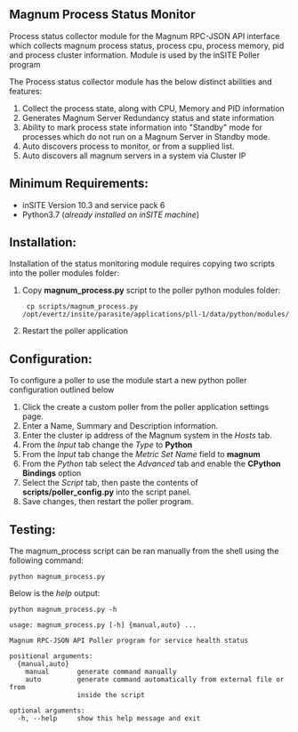 ## Magnum Process Status Monitor

Process status collector module for the Magnum RPC-JSON API interface which collects magnum process status, process cpu, process memory, pid and process cluster information.  Module is used by the inSITE Poller program

The Process status collector module has the below distinct abilities and features:

1. Collect the process state, along with CPU, Memory and PID information
2. Generates Magnum Server Redundancy status and state information
3. Ability to mark process state information into "Standby" mode for processes which do not run on a Magnum Server in Standby mode.
4. Auto discovers process to monitor, or from a supplied list.
5. Auto discovers all magnum servers in a system via Cluster IP

## Minimum Requirements:

- inSITE Version 10.3 and service pack 6
- Python3.7 (_already installed on inSITE machine_)

## Installation:

Installation of the status monitoring module requires copying two scripts into the poller modules folder:

1. Copy __magnum_process.py__ script to the poller python modules folder:
   ```
    cp scripts/magnum_process.py /opt/evertz/insite/parasite/applications/pll-1/data/python/modules/
   ```
2. Restart the poller application

## Configuration:

To configure a poller to use the module start a new python poller configuration outlined below

1. Click the create a custom poller from the poller application settings page.
2. Enter a Name, Summary and Description information.
3. Enter the cluster ip address of the Magnum system in the _Hosts_ tab.
4. From the _Input_ tab change the _Type_ to __Python__
5. From the _Input_ tab change the _Metric Set Name_ field to __magnum__
6. From the _Python_ tab select the _Advanced_ tab and enable the __CPython Bindings__ option
7. Select the _Script_ tab, then paste the contents of __scripts/poller_config.py__ into the script panel.
8. Save changes, then restart the poller program.

## Testing:

The magnum_process script can be ran manually from the shell using the following command:

```
python magnum_process.py
```

Below is the _help_ output:

```
python magnum_process.py -h
```

```
usage: magnum_process.py [-h] {manual,auto} ...

Magnum RPC-JSON API Poller program for service health status

positional arguments:
  {manual,auto}
    manual       generate command manually
    auto         generate command automatically from external file or from
                 inside the script

optional arguments:
  -h, --help     show this help message and exit
```